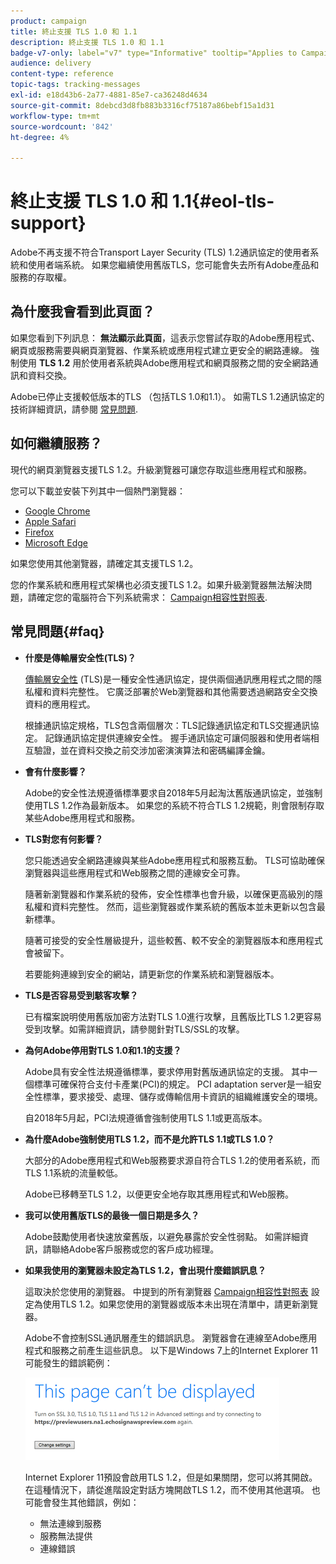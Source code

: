 ```yaml
---
product: campaign
title: 終止支援 TLS 1.0 和 1.1
description: 終止支援 TLS 1.0 和 1.1
badge-v7-only: label="v7" type="Informative" tooltip="Applies to Campaign Classic v7 only"
audience: delivery
content-type: reference
topic-tags: tracking-messages
exl-id: e18d43b6-2a77-4881-85e7-ca36248d4634
source-git-commit: 8debcd3d8fb883b3316cf75187a86bebf15a1d31
workflow-type: tm+mt
source-wordcount: '842'
ht-degree: 4%

---
```


# 終止支援 TLS 1.0 和 1.1{#eol-tls-support}



Adobe不再支援不符合Transport Layer Security (TLS) 1.2通訊協定的使用者系統和使用者端系統。 如果您繼續使用舊版TLS，您可能會失去所有Adobe產品和服務的存取權。

## 為什麼我會看到此頁面？

如果您看到下列訊息： **無法顯示此頁面**，這表示您嘗試存取的Adobe應用程式、網頁或服務需要與網頁瀏覽器、作業系統或應用程式建立更安全的網路連線。 強制使用 **TLS 1.2** 用於使用者系統與Adobe應用程式和網頁服務之間的安全網路通訊和資料交換。

Adobe已停止支援較低版本的TLS （包括TLS 1.0和1.1）。 如需TLS 1.2通訊協定的技術詳細資訊，請參閱 [常見問題](#faq).

## 如何繼續服務？

現代的網頁瀏覽器支援TLS 1.2。升級瀏覽器可讓您存取這些應用程式和服務。

您可以下載並安裝下列其中一個熱門瀏覽器：

* [Google Chrome](https://www.google.com/chrome/)
* [Apple Safari](https://www.apple.com/safari/)
* [Firefox](https://www.mozilla.org/en-US/firefox/new/)
* [Microsoft Edge](https://www.microsoft.com/en-us/edge)

如果您使用其他瀏覽器，請確定其支援TLS 1.2。

您的作業系統和應用程式架構也必須支援TLS 1.2。如果升級瀏覽器無法解決問題，請確定您的電腦符合下列系統需求： [Campaign相容性對照表](../../rn/using/compatibility-matrix.md).

## 常見問題{#faq}

* **什麼是傳輸層安全性(TLS)？**

   [傳輸層安全性](https://en.wikipedia.org/wiki/Transport_Layer_Security) (TLS)是一種安全性通訊協定，提供兩個通訊應用程式之間的隱私權和資料完整性。 它廣泛部署於Web瀏覽器和其他需要透過網路安全交換資料的應用程式。

   根據通訊協定規格，TLS包含兩個層次：TLS記錄通訊協定和TLS交握通訊協定。 記錄通訊協定提供連線安全性。 握手通訊協定可讓伺服器和使用者端相互驗證，並在資料交換之前交涉加密演演算法和密碼編譯金鑰。

* **會有什麼影響？**

   Adobe的安全性法規遵循標準要求自2018年5月起淘汰舊版通訊協定，並強制使用TLS 1.2作為最新版本。 如果您的系統不符合TLS 1.2規範，則會限制存取某些Adobe應用程式和服務。

* **TLS對您有何影響？**

   您只能透過安全網路連線與某些Adobe應用程式和服務互動。 TLS可協助確保瀏覽器與這些應用程式和Web服務之間的連線安全可靠。

   隨著新瀏覽器和作業系統的發佈，安全性標準也會升級，以確保更高級別的隱私權和資料完整性。 然而，這些瀏覽器或作業系統的舊版本並未更新以包含最新標準。

   隨著可接受的安全性層級提升，這些較舊、較不安全的瀏覽器版本和應用程式會被留下。

   若要能夠連線到安全的網站，請更新您的作業系統和瀏覽器版本。

* **TLS是否容易受到駭客攻擊？**

   已有檔案說明使用舊版加密方法對TLS 1.0進行攻擊，且舊版比TLS 1.2更容易受到攻擊。如需詳細資訊，請參閱針對TLS/SSL的攻擊。

* **為何Adobe停用對TLS 1.0和1.1的支援？**

   Adobe具有安全性法規遵循標準，要求停用對舊版通訊協定的支援。 其中一個標準可確保符合支付卡產業(PCI)的規定。 PCI adaptation server是一組安全性標準，要求接受、處理、儲存或傳輸信用卡資訊的組織維護安全的環境。

   自2018年5月起，PCI法規遵循會強制使用TLS 1.1或更高版本。

* **為什麼Adobe強制使用TLS 1.2，而不是允許TLS 1.1或TLS 1.0？**

   大部分的Adobe應用程式和Web服務要求源自符合TLS 1.2的使用者系統，而TLS 1.1系統的流量較低。

   Adobe已移轉至TLS 1.2，以便更安全地存取其應用程式和Web服務。

* **我可以使用舊版TLS的最後一個日期是多久？**

   Adobe鼓勵使用者快速放棄舊版，以避免暴露於安全性弱點。 如需詳細資訊，請聯絡Adobe客戶服務或您的客戶成功經理。

* **如果我使用的瀏覽器未設定為TLS 1.2，會出現什麼錯誤訊息？**

   這取決於您使用的瀏覽器。 中提到的所有瀏覽器 [Campaign相容性對照表](../../rn/using/compatibility-matrix.md) 設定為使用TLS 1.2。如果您使用的瀏覽器或版本未出現在清單中，請更新瀏覽器。

   Adobe不會控制SSL通訊層產生的錯誤訊息。 瀏覽器會在連線至Adobe應用程式和服務之前產生這些訊息。 以下是Windows 7上的Internet Explorer 11可能發生的錯誤範例：

   ![](assets/do-not-translate/page-not-displayed.png)

   Internet Explorer 11預設會啟用TLS 1.2，但是如果關閉，您可以將其開啟。 在這種情況下，請從進階設定對話方塊開啟TLS 1.2，而不使用其他選項。 也可能會發生其他錯誤，例如：

   * 無法連線到服務
   * 服務無法提供
   * 連線錯誤
